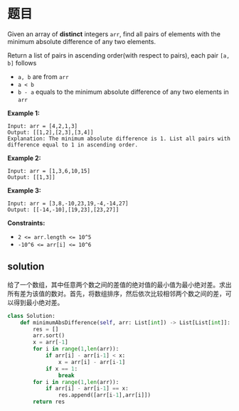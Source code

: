 # 题目

Given an array of **distinct** integers `arr`, find all pairs of elements with the minimum absolute difference of any two elements. 

Return a list of pairs in ascending order(with respect to pairs), each pair `[a, b]` follows

- `a, b` are from `arr`
- `a < b`
- `b - a` equals to the minimum absolute difference of any two elements in `arr`

 

**Example 1:**

```
Input: arr = [4,2,1,3]
Output: [[1,2],[2,3],[3,4]]
Explanation: The minimum absolute difference is 1. List all pairs with difference equal to 1 in ascending order.
```

**Example 2:**

```
Input: arr = [1,3,6,10,15]
Output: [[1,3]]
```

**Example 3:**

```
Input: arr = [3,8,-10,23,19,-4,-14,27]
Output: [[-14,-10],[19,23],[23,27]]
```

 

**Constraints:**

- `2 <= arr.length <= 10^5`
- `-10^6 <= arr[i] <= 10^6`

## solution

给了一个数组，其中任意两个数之间的差值的绝对值的最小值为最小绝对差。求出所有差为该值的数对。首先，将数组排序，然后依次比较相邻两个数之间的差，可以得到最小绝对差。

```python
class Solution:
    def minimumAbsDifference(self, arr: List[int]) -> List[List[int]]:
        res = []
        arr.sort()
        x = arr[-1]
        for i in range(1,len(arr)):
            if arr[i] - arr[i-1] < x:
                x = arr[i] - arr[i-1]
            if x == 1:
                break
        for i in range(1,len(arr)):
            if arr[i] - arr[i-1] == x:
                res.append([arr[i-1],arr[i]])
        return res
```

